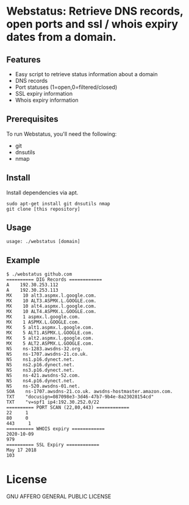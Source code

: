# Webstatus: Retrieve DNS records, open ports and ssl / whois expiry dates from a domain. 

## Features
- Easy script to retrieve status information about a domain
- DNS records
- Port statuses (1=open,0=filtered/closed)
- SSL expiry information
- Whois expiry information

## Prerequisites
To run Webstatus, you'll need the following:
- git
- dnsutils
- nmap

## Install 
Install dependencies via apt.
```
sudo apt-get install git dnsutils nmap
git clone [this repository]
```

##  Usage
```
usage: ./webstatus [domain]
```

##  Example
```
$ ./webstatus github.com
========== DIG Records ============
A    192.30.253.112 
A    192.30.253.113 
MX    10 alt3.aspmx.l.google.com.
MX    10 ALT3.ASPMX.L.GOOGLE.com.
MX    10 alt4.aspmx.l.google.com.
MX    10 ALT4.ASPMX.L.GOOGLE.com.
MX    1 aspmx.l.google.com.
MX    1 ASPMX.L.GOOGLE.com.
MX    5 alt1.aspmx.l.google.com.
MX    5 ALT1.ASPMX.L.GOOGLE.com.
MX    5 alt2.aspmx.l.google.com.
MX    5 ALT2.ASPMX.L.GOOGLE.com.
NS    ns-1283.awsdns-32.org. 
NS    ns-1707.awsdns-21.co.uk. 
NS    ns1.p16.dynect.net. 
NS    ns2.p16.dynect.net. 
NS    ns3.p16.dynect.net. 
NS    ns-421.awsdns-52.com. 
NS    ns4.p16.dynect.net. 
NS    ns-520.awsdns-01.net. 
SOA    ns-1707.awsdns-21.co.uk. awsdns-hostmaster.amazon.com.
TXT    "docusign=087098e3-3d46-47b7-9b4e-8a23028154cd" 
TXT    "v=spf1 ip4:192.30.252.0/22
========== PORT SCAN (22,80,443) ============
22     1
80     0
443     1
========== WHOIS expiry ============
2020-10-09
979
========== SSL Expiry ============
May 17 2018
103
```

# License
GNU AFFERO GENERAL PUBLIC LICENSE
